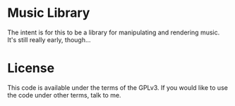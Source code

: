 # Music Library

The intent is for this to be a library for manipulating and rendering music.  It's still really
early, though...

# License

This code is available under the terms of the GPLv3.  If you would like to use the code under
other terms, talk to me.
